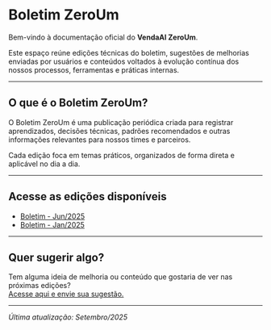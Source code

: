 # Boletim ZeroUm

Bem-vindo à documentação oficial do **VendaAI ZeroUm**.

Este espaço reúne edições técnicas do boletim, sugestões de melhorias enviadas por usuários e conteúdos voltados à evolução contínua dos nossos processos, ferramentas e práticas internas.

---

## O que é o Boletim ZeroUm?

O Boletim ZeroUm é uma publicação periódica criada para registrar aprendizados, decisões técnicas, padrões recomendados e outras informações relevantes para nossos times e parceiros.

Cada edição foca em temas práticos, organizados de forma direta e aplicável no dia a dia.

---

## Acesse as edições disponíveis

- [Boletim - Jun/2025](/boletim/boletim-06-2025)
- [Boletim - Jan/2025](/boletim/boletim-01-2025)

---

## Quer sugerir algo?

Tem alguma ideia de melhoria ou conteúdo que gostaria de ver nas próximas edições?  
[Acesse aqui e envie sua sugestão.](/fale-conosco/sugestoes)

---

_Última atualização: Setembro/2025_

